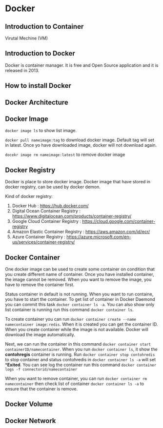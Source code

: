 # Docker 
## Introduction to Container
Virutal Mechine (VM)
## Introduction to Docker
Docker is container manager. It is free and Open Source application and it is released in 2013. 
## How to install Docker
## Docker Architecture

## Docker Image
`docker image ls` to show list image.

`docker pull nameimage:tag` to download docker image. Default tag will set in latest. Once yo have downloaded image, docker will not download again.

`docekr image rm nameimage:latest` to remove docker image
## Docker Registry
Docker is place to store docker image. Docker image that have stored in docker registry, can be used by docker demon.

Kind of docker registry:
1. Docker Hub : https://hub.docker.com/
2. Digital Ocean Container Registry : https://www.digitalocean.com/products/container-registry/
3. Google Cloud Container Registry : https://cloud.google.com/container-registry
4. Amazon Elastic Container Registry : https://aws.amazon.com/id/ecr/
5. Azure Container Registry : https://azure.microsoft.com/en-us/services/container-registry/

## Docker Container
One docker image can be used to create some container on condition that you create different name of container. Once you have installed container, the image cannot be removed. When you want to remove the image, you have to remove the container first. 

Status container in default is not running. When you want to run containe, you have to start the container. To get list of container in Docker Daemond you can commit this task `docker container ls -a`. You can also show only list container is running run this command `docker container ls`.

To create container you can run `docker container create --name namecontainer image:redis`. When it is created you can get the container ID. When you create container while the image is not available. Docker will download the image automatically.

Next, we can run the container in this command `docker container start containerID/namecontainer`. When you run `docker container ls`, it show the **contohregis** container is running. Run `docker container stop contohredis` to stop container and status contohredis in `docker container ls -a` will set ***Exited**. You can see log the container run this command `docker container logs -f connectorid/namecontainer`

When you want to remove container, you can run `docker container rm namecontainer` then check list of container `docker container ls -a` to ensure that the container is remove.

## Docker Volume
## Docker Network


